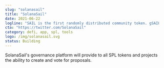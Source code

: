 ```yaml
---
slug: "solanasail"
title: "SolanaSail"
date: 2021-06-22
logline: "SAIL is the first randomly distributed community token. gSAIL is the governance token of the SolanaSail ecosystem, but SAIL will be the main utility token of a new ecosystem built on Solana. SAIL and gSAIL will both be used on the future SolanaSail ecosystem platform, which will offer governance, vaults, DeFi, NFT, and PlaytoEarn games."
cta: "https://twitter.com/SolanaSail"
category: defi, app, spl, tools
logo: /img/solanasail.svg
status: Building
---
```


SolanaSail's governance platform will provide to all SPL tokens and projects the ability to create and vote for proposals.
